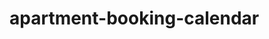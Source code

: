 # apartment-booking-calendar
<!-- Тестовое задание:
Разработать календарь бронирования апартаментов.

Результатом выполнения задания должен быть календарь с изображением всех дней месяца. Ячейка календаря должна отображать стоимость бронирования выбранного\ых дня\дней если дата свободна, либо отображать имя того, кто уже забронировал данный день.
Стоимость бронирования для будних дней 10 рублей, для выходных 30 рублей
Процесс бронирования должен позволять заселяться в 10 00, 12 00, 14 00. Бронирование осуществляется на период кратный 24 часам. В процессе бронирования стоимость бронирования должна рассчитываться автоматически.
Результат бронирования должен уходить на почту бронирующего и на info@itspro.by
При сдаче работы соискатель должен аргументировать выбранный стек технологий (не с позиции “я это знал, потому сделал так”)

По вопросам (по заданию или вакансии) можете связаться по контактным данным указанным ниже.
+375296990551
hp@itspro.by -->

